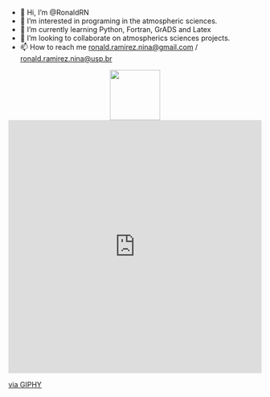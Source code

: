 - 👋 Hi, I’m @RonaldRN
- 👀 I’m interested in programing in the atmospheric sciences.
- 🌱 I’m currently learning Python, Fortran, GrADS and Latex
- 💞️ I’m looking to collaborate on atmospherics sciences projects.
- 📫 How to reach me ronald.ramirez.nina@gmail.com / ronald.ramirez.nina@usp.br

<div id="header" align="center">
  <img src="https://media.giphy.com/media/M9gbBd9nbDrOTu1Mqx/giphy.gif" width="100"/>
</div>

<div style="width:100%;height:0;padding-bottom:100%;position:relative;"><iframe src="https://giphy.com/embed/G74LKP9zsfLInmz3H6" width="100%" height="100%" style="position:absolute" frameBorder="0" class="giphy-embed" allowFullScreen></iframe></div><p><a href="https://giphy.com/stickers/working-digital-house-certified-tech-developer-G74LKP9zsfLInmz3H6">via GIPHY</a></p>
